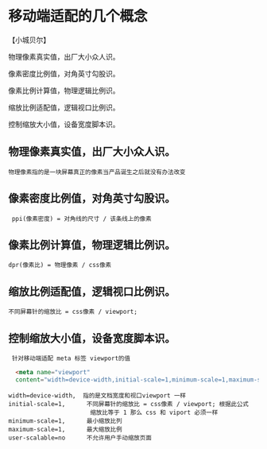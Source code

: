 # 移动端适配的几个概念

【小城贝尔】

物理像素真实值，出厂大小众人识。

像素密度比例值，对角英寸勾股识。

像素比例计算值，物理逻辑比例识。

缩放比例适配值，逻辑视口比例识。

控制缩放大小值，设备宽度脚本识。

## 物理像素真实值，出厂大小众人识。
    物理像素指的是一块屏幕真正的像素当产品诞生之后就没有办法改变
## 像素密度比例值，对角英寸勾股识。
     ppi(像素密度) = 对角线的尺寸 / 该条线上的像素
## 像素比例计算值，物理逻辑比例识。
    dpr(像素比) = 物理像素 / css像素  
## 缩放比例适配值，逻辑视口比例识。
    不同屏幕针的缩放比 = css像素 / viewport;
## 控制缩放大小值，设备宽度脚本识。
     针对移动端适配 meta 标签 viewport的值
```html
  <meta name="viewport" 
  content="width=device-width,initial-scale=1,minimum-scale=1,maximum-scale=1,user-scalable=no" />
```
    width=device-width,  指的是文档宽度和视口viewport 一样
    initial-scale=1,      不同屏幕针的缩放比 = css像素 / viewport; 根据此公式
                           缩放比等于 1 那么 css 和 viport 必须一样 
    minimum-scale=1,      最小缩放比列
    maximum-scale=1,      最大缩放比例
    user-scalable=no      不允许用户手动缩放页面